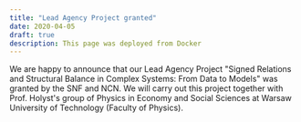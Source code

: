 ```yaml
---
title: "Lead Agency Project granted"
date: 2020-04-05
draft: true
description: This page was deployed from Docker
---
```


We are happy to announce that our Lead Agency Project "Signed Relations and Structural Balance in Complex Systems: From Data to Models" was granted by the SNF and NCN. We will carry out this project together with Prof. Holyst's group of Physics in Economy and Social Sciences at Warsaw University of Technology (Faculty of Physics).




